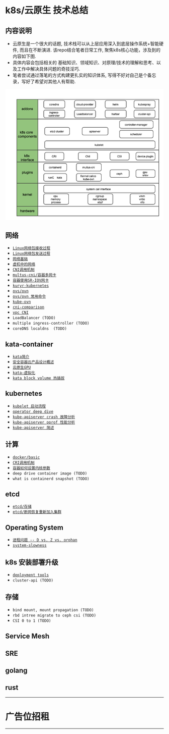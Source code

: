 # k8s/云原生 技术总结


## 内容说明

- 云原生是一个很大的话题, 技术栈可以从上层应用深入到底层操作系统+智能硬件, 而且在不断演进. 该repo结合笔者日常工作, 聚焦k8s核心功能，涉及到的内容如下图.
- 具体内容会包括相关的 基础知识、领域知识、对原理/技术的理解和思考、以及工作中解决具体问题的奇技淫巧.
- 笔者尝试通过落笔的方式构建更扎实的知识体系, 写得不好对自己是个备忘录，写好了希望对其他人有帮助.

![k8s-stacks](pics/k8s-stacks-v2.png)

## 网络
- [`Linux网络包接收过程`](network/RX.md)
- [`Linux网络包发送过程`](network/TX.md)
- [`网络基础`](network/network-basic.md)  
- [`虚机中的网络`](network/network-in-vm.md)
- [`CNI调用机制`](network/CNI.md)
- [`multus-cni/容器多网卡`](network/multiple-cni.md)
- [`容器使用SR-IOV网卡`](network/sriov.md)
- [`kuryr-kubernetes`](network/kuryr.md)
- [`ovs/ovn`](network/ovn.md)
- [`ovs/ovn 常用命令`](network/ovn-cheat-sheet.md)  
- [`kube-ovn`](network/kube-ovn.md)
- [`cni-comparison`](network/cni-comparison.md)
- [`vpc CNI`](network/vpc-cni.md)
- `LoadBalancer (TODO)`
- `multiple ingress-controller (TODO)`
- `coreDNS localdns  (TODO)`

## kata-container
- [`kata简介`](kata-container/kata-container.md)
- [`安全容器云产品设计概述`](kata-container/ecr.md)
- [`云原生GPU`](kata-container/GPU.md)
- [`kata-虚拟化`](kata-container/virtualization.md)
- [`kata block volume 热插拔`](kata-container/hot-plug.md)

## kubernetes
- [`kubelet 启动流程`](kubernetes/kubelet/startup.md)
- [`operator deep dive`](kubernetes/operator.md)
- [`kube-apiserver crash 故障分析`](kubernetes/kube-apiserver-crash.md)
- [`kube-apiserver pprof 性能分析`](kubernetes/kube-apiserver-pprof.md)
- [`kube-apiserver 简述`](kubernetes/kube-apiserver.md)

## 计算
- [`docker/basic`](docker/basic)
- [`CRI调用机制`](compute/ContainerRuntime.md)
- [`容器如何设置内核参数`](compute/sysctls.md)
- `deep drive container image (TODO)`
- `what is containerd snapshot (TODO)`

## etcd
- [`etcd/存储`](etcd/storage.md)
- [`etcd/断网恢复重新加入集群`](etcd/rejoin.md)

## Operating System
- [`进程问题 -- D vs. Z vs. orphan`](operating-system/process.md)
- [`system-slowness`](operating-system/system-slowness.md)

## k8s 安装部署升级
- [`deployment tools`](cluster-lifecycle)
- `cluster-api (TODO)`

## 存储
- `bind mount, mount propagation (TODO)`
- `rbd intree migrate to ceph csi (TODO)`
- `CSI 0 to 1 (TODO)`

## Service Mesh
## SRE
## golang
## rust

*********************************
# 广告位招租
*********************************